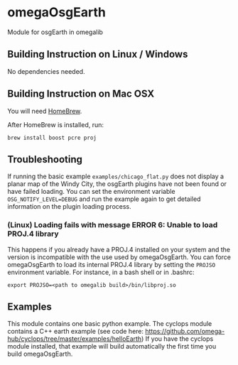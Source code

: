 omegaOsgEarth
=============

Module for osgEarth in omegalib

## Building Instruction on Linux / Windows
No dependencies needed. 

## Building Instruction on  Mac OSX
You will need [HomeBrew](http://mxcl.github.io/homebrew/).

After HomeBrew is installed, run:
```shell
brew install boost pcre proj
```

## Troubleshooting
If running the basic example `examples/chicago_flat.py` does not display a planar map of the Windy City, the osgEarth plugins have not been found or have failed loading. You can set the environment variable `OSG_NOTIFY_LEVEL=DEBUG` and run the example again to get detailed information on the plugin loading process.

### (Linux) Loading fails with message ERROR 6: Unable to load PROJ.4 library
This happens if you already have a PROJ.4 installed on your system and the version is incompatible with the use used by omegaOsgEarth. You can force omegaOsgEarth to load its internal PROJ.4 library by setting the `PROJSO` environment variable. For instance, in a bash shell or in .bashrc:
```
export PROJSO=<path to omegalib build>/bin/libproj.so
```

## Examples
This module contains one basic python example. The cyclops module contains a C++ earth example (see code here: https://github.com/omega-hub/cyclops/tree/master/examples/helloEarth)
If you have the cyclops module installed, that example will build automatically the first time you build omegaOsgEarth.
